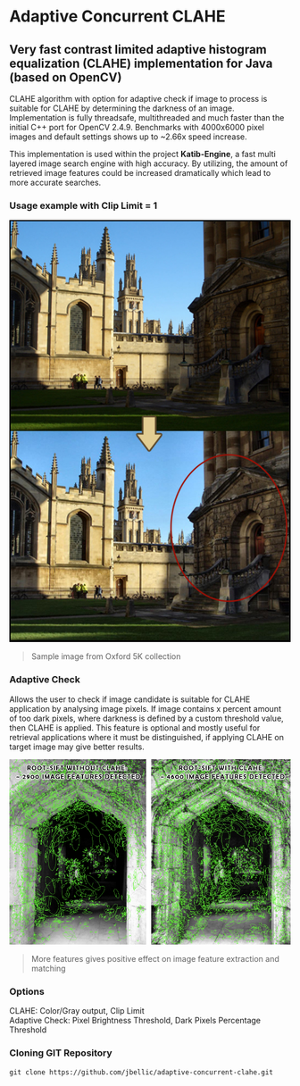 # Adaptive Concurrent CLAHE
Very fast contrast limited adaptive histogram equalization (CLAHE) implementation for Java (based on OpenCV)
------------------------------------------------------
CLAHE algorithm with option for adaptive check if image to process is suitable for CLAHE by determining the darkness of an image. Implementation is fully threadsafe, multithreaded and much faster than the initial C++ port for OpenCV 2.4.9. Benchmarks with 4000x6000 pixel images and default settings shows up to ~2.66x speed increase.  

This implementation is used within the project **Katib-Engine**, a fast multi layered image search engine with high accuracy.
By utilizing, the amount of retrieved image features could be increased dramatically which lead to more accurate searches.

### Usage example with Clip Limit = 1

![AC-CLAHE](https://raw.githubusercontent.com/jbellic/adaptive-concurrent-clahe/master/ac-clahe.jpg)
> Sample image from Oxford 5K collection

### Adaptive Check

Allows the user to check if image candidate is suitable for CLAHE application by analysing image pixels. If image contains x percent amount of too dark pixels, where darkness is defined by a custom threshold value, then CLAHE is applied. This feature is optional and mostly useful for retrieval applications where it must be distinguished, if applying CLAHE on target image may give better results.

![AC-CLAHE](https://raw.githubusercontent.com/jbellic/adaptive-concurrent-clahe/master/rootsift-test.jpg)
> More features gives positive effect on image feature extraction and matching

### Options

CLAHE: Color/Gray output, Clip Limit  
Adaptive Check: Pixel Brightness Threshold, Dark Pixels Percentage Threshold

### Cloning GIT Repository

```
git clone https://github.com/jbellic/adaptive-concurrent-clahe.git
```


